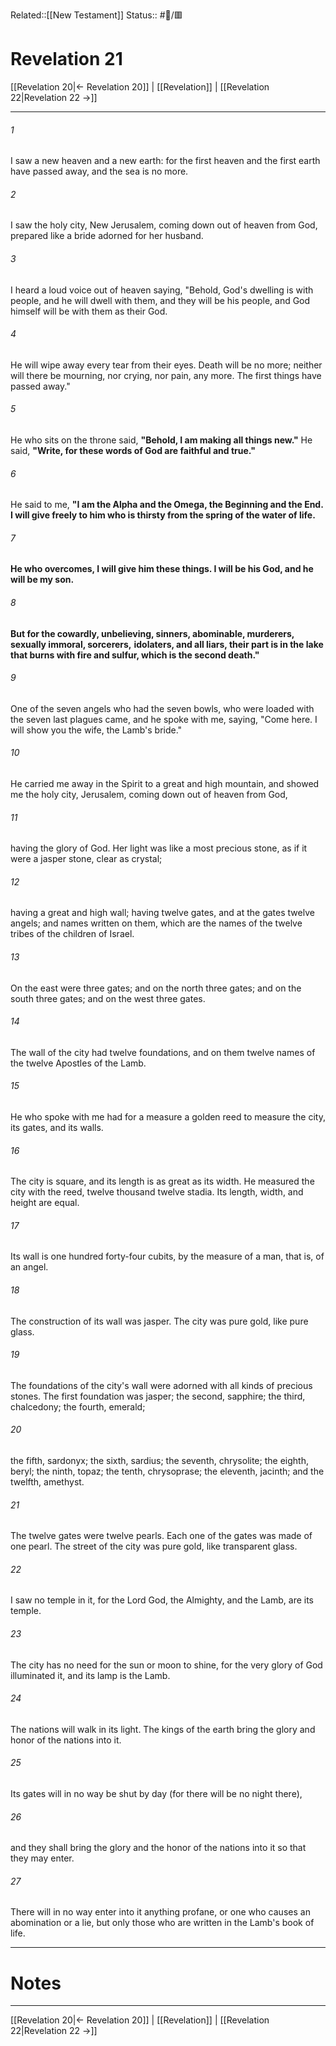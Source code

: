 Related::[[New Testament]]
Status:: #📖/🟥
# Revelation 21

[[Revelation 20|← Revelation 20]] | [[Revelation]] | [[Revelation 22|Revelation 22 →]]
***



###### 1 
I saw a new heaven and a new earth: for the first heaven and the first earth have passed away, and the sea is no more. 

###### 2 
I saw the holy city, New Jerusalem, coming down out of heaven from God, prepared like a bride adorned for her husband. 

###### 3 
I heard a loud voice out of heaven saying, "Behold, God's dwelling is with people, and he will dwell with them, and they will be his people, and God himself will be with them as their God. 

###### 4 
He will wipe away every tear from their eyes. Death will be no more; neither will there be mourning, nor crying, nor pain, any more. The first things have passed away." 

###### 5 
He who sits on the throne said, **"Behold, I am making all things new."** He said, **"Write, for these words of God are faithful and true."** 

###### 6 
He said to me, **"I am the Alpha and the Omega, the Beginning and the End. I will give freely to him who is thirsty from the spring of the water of life.** 

###### 7 
**He who overcomes, I will give him these things. I will be his God, and he will be my son.** 

###### 8 
**But for the cowardly, unbelieving, sinners, abominable, murderers, sexually immoral, sorcerers,** **idolaters, and all liars, their part is in the lake that burns with fire and sulfur, which is the second death."** 

###### 9 
One of the seven angels who had the seven bowls, who were loaded with the seven last plagues came, and he spoke with me, saying, "Come here. I will show you the wife, the Lamb's bride." 

###### 10 
He carried me away in the Spirit to a great and high mountain, and showed me the holy city, Jerusalem, coming down out of heaven from God, 

###### 11 
having the glory of God. Her light was like a most precious stone, as if it were a jasper stone, clear as crystal; 

###### 12 
having a great and high wall; having twelve gates, and at the gates twelve angels; and names written on them, which are the names of the twelve tribes of the children of Israel. 

###### 13 
On the east were three gates; and on the north three gates; and on the south three gates; and on the west three gates. 

###### 14 
The wall of the city had twelve foundations, and on them twelve names of the twelve Apostles of the Lamb. 

###### 15 
He who spoke with me had for a measure a golden reed to measure the city, its gates, and its walls. 

###### 16 
The city is square, and its length is as great as its width. He measured the city with the reed, twelve thousand twelve stadia. Its length, width, and height are equal. 

###### 17 
Its wall is one hundred forty-four cubits, by the measure of a man, that is, of an angel. 

###### 18 
The construction of its wall was jasper. The city was pure gold, like pure glass. 

###### 19 
The foundations of the city's wall were adorned with all kinds of precious stones. The first foundation was jasper; the second, sapphire; the third, chalcedony; the fourth, emerald; 

###### 20 
the fifth, sardonyx; the sixth, sardius; the seventh, chrysolite; the eighth, beryl; the ninth, topaz; the tenth, chrysoprase; the eleventh, jacinth; and the twelfth, amethyst. 

###### 21 
The twelve gates were twelve pearls. Each one of the gates was made of one pearl. The street of the city was pure gold, like transparent glass. 

###### 22 
I saw no temple in it, for the Lord God, the Almighty, and the Lamb, are its temple. 

###### 23 
The city has no need for the sun or moon to shine, for the very glory of God illuminated it, and its lamp is the Lamb. 

###### 24 
The nations will walk in its light. The kings of the earth bring the glory and honor of the nations into it. 

###### 25 
Its gates will in no way be shut by day (for there will be no night there), 

###### 26 
and they shall bring the glory and the honor of the nations into it so that they may enter. 

###### 27 
There will in no way enter into it anything profane, or one who causes an abomination or a lie, but only those who are written in the Lamb's book of life.

---
# Notes


***
[[Revelation 20|← Revelation 20]] | [[Revelation]] | [[Revelation 22|Revelation 22 →]]
